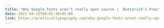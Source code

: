 ```yaml
---
title: "Why Google Fonts aren’t really open source |  Butterick’s Practical Typography"
date: 2021-04-12T00:01:36+01:00
link: https://practicaltypography.com/why-google-fonts-arent-really-open-source.html
---
```

